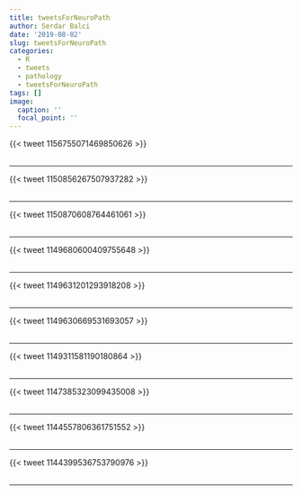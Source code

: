```yaml
---
title: tweetsForNeuroPath
author: Serdar Balci
date: '2019-08-02'
slug: tweetsForNeuroPath
categories:
  - R
  - tweets
  - pathology
  - tweetsForNeuroPath
tags: []
image:
  caption: ''
  focal_point: ''
---
```



{{< tweet 1156755071469850626 >}}
<br>
<br>
<hr>
{{< tweet 1150856267507937282 >}}
<br>
<br>
<hr>
{{< tweet 1150870608764461061 >}}
<br>
<br>
<hr>
{{< tweet 1149680600409755648 >}}
<br>
<br>
<hr>
{{< tweet 1149631201293918208 >}}
<br>
<br>
<hr>
{{< tweet 1149630669531693057 >}}
<br>
<br>
<hr>
{{< tweet 1149311581190180864 >}}
<br>
<br>
<hr>
{{< tweet 1147385323099435008 >}}
<br>
<br>
<hr>
{{< tweet 1144557806361751552 >}}
<br>
<br>
<hr>
{{< tweet 1144399536753790976 >}}
<br>
<br>
<hr>
